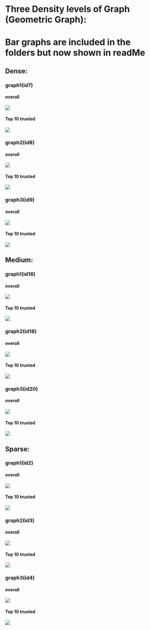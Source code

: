 # Three Density levels of Graph (Geometric Graph):
# Bar graphs are included in the folders but now shown in readMe

## Dense:

### graph1(id7)

#### overall
![](https://github.com/haochenpan/Broadcast_py/blob/global_master/Dense/graph_id7/overall.png)
#### Top 10 trusted
![](https://github.com/haochenpan/Broadcast_py/blob/global_master/Dense/graph_id7/first10.png)

### graph2(id8)

#### overall
![](https://github.com/haochenpan/Broadcast_py/blob/global_master/Dense/graph_id8/overall.png)
#### Top 10 trusted
![](https://github.com/haochenpan/Broadcast_py/blob/global_master/Dense/graph_id8/first10.png)

### graph3(id9)

#### overall
![](https://github.com/haochenpan/Broadcast_py/blob/global_master/Dense/graph_id9/overall.png)
#### Top 10 trusted
![](https://github.com/haochenpan/Broadcast_py/blob/global_master/Dense/graph_id9/first10.png)

## Medium:

### graph1(id16)

#### overall
![](https://github.com/haochenpan/Broadcast_py/blob/global_master/Medium/graph_id16/overall.png)
#### Top 10 trusted
![](https://github.com/haochenpan/Broadcast_py/blob/global_master/Medium/graph_id16/first10.png)

### graph2(id18)

#### overall
![](https://github.com/haochenpan/Broadcast_py/blob/global_master/Medium/graph_id18/overall.png)
#### Top 10 trusted
![](https://github.com/haochenpan/Broadcast_py/blob/global_master/Medium/graph_id18/first10.png)

### graph3(id20)

#### overall
![](https://github.com/haochenpan/Broadcast_py/blob/global_master/Medium/graph_id20/firstTen.png)
#### Top 10 trusted
![](https://github.com/haochenpan/Broadcast_py/blob/global_master/Medium/graph_id20/Overall.png)


## Sparse:

### graph1(id2)

#### overall
![](https://github.com/haochenpan/Broadcast_py/blob/global_master/Sparse/graph_id2/overall.png)
#### Top 10 trusted
![](https://github.com/haochenpan/Broadcast_py/blob/global_master/Sparse/graph_id2/first10.png)

### graph2(id3)

#### overall
![](https://github.com/haochenpan/Broadcast_py/blob/global_master/Sparse/graph_id3/overall.png)
#### Top 10 trusted
![](https://github.com/haochenpan/Broadcast_py/blob/global_master/Sparse/graph_id3/first10.png)

### graph3(id4)

#### overall
![](https://github.com/haochenpan/Broadcast_py/blob/global_master/Sparse/graph_id4/overall.png)
#### Top 10 trusted
![](https://github.com/haochenpan/Broadcast_py/blob/global_master/Sparse/graph_id4/first10.png)



